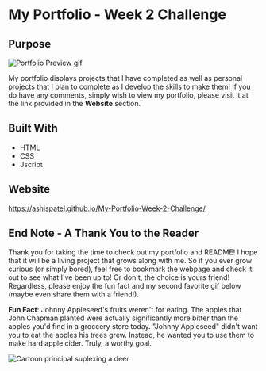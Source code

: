 # My Portfolio - Week 2 Challenge

## Purpose

![Portfolio Preview gif](https://github.com/AshisPatel/My-Portfolio-Week-2-Challenge/blob/main/assets/Videos/portfolio-preview.gif)

My portfolio displays projects that I have completed as well as personal projects that I plan to complete as I develop the skills to make them! If you do have any comments, simply wish to view my portfolio, please visit it at the link provided in the **Website** section. 

## Built With
* HTML
* CSS
* Jscript

## Website
https://ashispatel.github.io/My-Portfolio-Week-2-Challenge/ 

## End Note - A Thank You to the Reader 

Thank you for taking the time to check out my portfolio and README! I hope that it will be a living project that grows along with me. So if you ever grow curious (or simply bored), feel free to bookmark the webpage and check it out to see what I've been up to! Or don't, the choice is yours friend! Regardless, please enjoy the fun fact and my second favorite gif below (maybe even share them with a friend!). 

**Fun Fact**: Johnny Appleseed's fruits weren't for eating. The apples that John Chapman planted were actually significantly more bitter than the apples you'd find in a groccery store today. "Johnny Appleseed" didn't want you to eat the apples his trees grew. Instead, he wanted you to use them to make hard apple cider. Truly, a worthy goal. 

![Cartoon principal suplexing a deer](https://github.com/AshisPatel/My-Portfolio-Week-2-Challenge/blob/main/assets/Videos/deer-suplex.gif)

